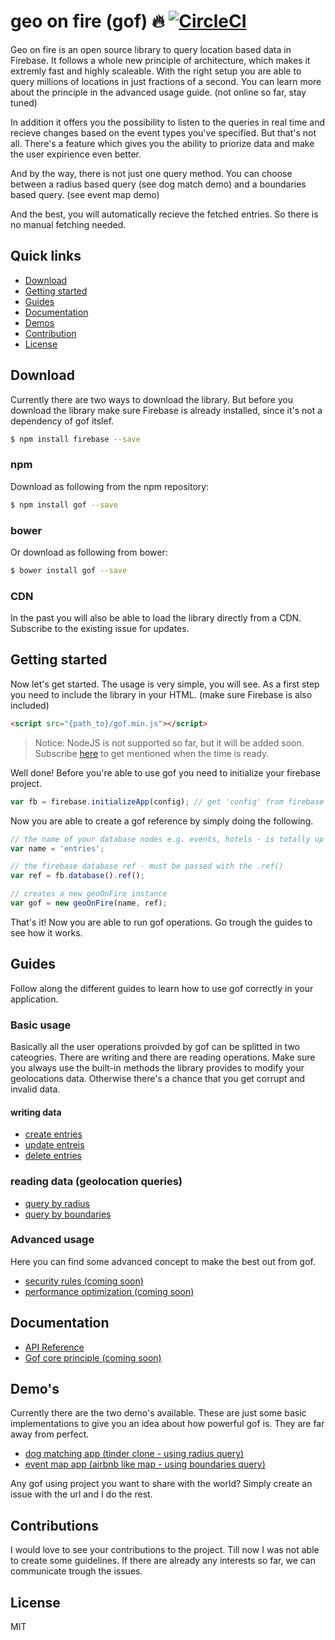 geo on fire (gof) :fire: [![CircleCI](https://circleci.com/gh/Orlandster1998/geo-on-fire/tree/master.svg?style=shield&circle-token=c4bc8569819d11ed6f227e38c9507ddc55a4ddcd)](https://circleci.com/gh/Orlandster1998/geo-on-fire/tree/master)
===========
Geo on fire is an open source library to query location based data in Firebase. It follows a whole new principle of architecture, which makes it extremly fast and highly scaleable. With the right setup you are able to query millions of locations in just fractions of a second. You can learn more about the principle in the advanced usage guide. (not online so far, stay tuned)

In addition it offers you the possibility to listen to the queries in real time and recieve changes based on the event types you've specified. But that's not all. There's a feature which gives you the ability to priorize data and make the user expirience even better.

And by the way, there is not just one query method. You can choose between a radius based query (see dog match demo) and a boundaries based query. (see event map demo) 

And the best, you will automatically recieve the fetched entries. So there is no manual fetching needed.

## Quick links

 * [Download](#download)
 * [Getting started](#getting-started)
 * [Guides](#guides)
 * [Documentation](#examples)
 * [Demos](#demos)
 * [Contribution](#contributing)
 * [License](#license)


## Download
Currently there are two ways to download the library. But before you download the library make sure Firebase is already installed, since it's not a dependency of gof itslef.

```bash
$ npm install firebase --save
```

### npm
Download as following from the npm repository:
```bash
$ npm install gof --save
```
### bower
Or download as following from bower:
```bash
$ bower install gof --save
```

### CDN
In the past you will also be able to load the library directly from a CDN. Subscribe to the existing issue for updates.

## Getting started
Now let's get started. The usage is very simple, you will see. As a first step you need to include the library in your HTML. (make sure Firebase is also included)

```html
<script src="{path_to}/gof.min.js"></script>
```

> Notice: NodeJS is not supported so far, but it will be added soon. Subscribe [here](https://github.com/Orlandster1998/geo-on-fire/issues/10) to get mentioned when the time is ready.

Well done! Before you're able to use gof you need to initialize your firebase project.

```js
var fb = firebase.initializeApp(config); // get 'config' from firebase
```

Now you are able to create a gof reference by simply doing the following.

```js
// the name of your database nodes e.g. events, hotels - is totally up to you
var name = 'entries'; 

// the firebase database ref - must be passed with the .ref()
var ref = fb.database().ref();

// creates a new geoOnFire instance
var gof = new geoOnFire(name, ref);
```

That's it! Now you are able to run gof operations. Go trough the guides to see how it works.

## Guides
Follow along the different guides to learn how to use gof correctly in your application.

### Basic usage
Basically all the user operations proivded by gof can be splitted in two cateogries. There are writing and there are reading operations. Make sure you always use the built-in methods the library provides to modify your geolocations data. Otherwise there's a chance that you get corrupt and invalid data.

#### writing data
 * [create entries](https://github.com/Orlandster1998/geo-on-fire/wiki/Basic-usage#create-entries)
 * [update entreis](https://github.com/Orlandster1998/geo-on-fire/wiki/Basic-usage#update-entries)
 * [delete entries](https://github.com/Orlandster1998/geo-on-fire/wiki/Basic-usage#delete-entries)
### reading data (geolocation queries)
 * [query by radius](https://github.com/Orlandster1998/geo-on-fire/wiki/Basic-usage#query-by-radius)
 * [query by boundaries](https://github.com/Orlandster1998/geo-on-fire/wiki/Basic-usage#query-by-boundaries)
### Advanced usage
Here you can find some advanced concept to make the best out from gof.
 * [security rules (coming soon)]()
 * [performance optimization (coming soon)]()

## Documentation
 * [API Reference](https://orlandster1998.github.io/geo-on-fire/)
 * [Gof core principle (coming soon)]()
 
## Demo's
Currently there are the two demo's available. These are just some basic implementations to give you an idea about how powerful gof is. They are far away from perfect.
 * [dog matching app (tinder clone - using radius query)]()
 * [event map app (airbnb like map - using boundaries query)]()

Any gof using project you want to share with the world? Simply create an issue with the url and I do the rest.

## Contributions
I would love to see your contributions to the project. Till now I was not able to create some guidelines. If there are already any interests so far, we can communicate trough the issues.

## License
MIT
